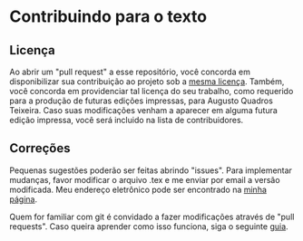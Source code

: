 # Contribuindo para o texto

## Licença

Ao abrir um "pull request" a esse repositório, você concorda em disponibilizar sua contribuição ao projeto sob a [mesma licença](LICENSE.md).
Também, você concorda em providenciar tal licença do seu trabalho, como requerido para a produção de futuras edições impressas, para Augusto Quadros Teixeira.
Caso suas modificações venham a aparecer em alguma futura edição impressa, você será incluido na lista de contribuidores.

## Correções

Pequenas sugestões poderão ser feitas abrindo "issues".
Para implementar mudanças, favor modificar o arquivo .tex e me enviar por email a versão modificada.
Meu endereço eletrônico pode ser encontrado na [minha página](http://w3.impa.br/~augusto).

Quem for familiar com git é convidado a fazer modificações através de "pull requests".
Caso queira aprender como isso funciona, siga o seguinte [guia](https://guides.github.com/introduction/flow/).

